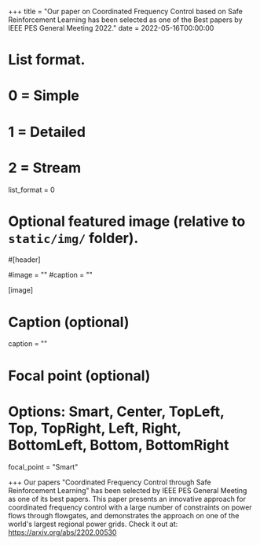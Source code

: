 +++
title = "Our paper on Coordinated Frequency Control based on Safe Reinforcement Learning has been selected as one of the Best papers by IEEE PES General Meeting 2022."
date = 2022-05-16T00:00:00

# List format.
#   0 = Simple
#   1 = Detailed
#   2 = Stream
list_format = 0

# Optional featured image (relative to `static/img/` folder).
#[header]

#image = ""
#caption = ""

[image]
  # Caption (optional)
  caption = ""
  
  # Focal point (optional)
  # Options: Smart, Center, TopLeft, Top, TopRight, Left, Right, BottomLeft, Bottom, BottomRight
  focal_point = "Smart"

+++
Our papers "Coordinated Frequency Control through Safe Reinforcement Learning" has been selected by IEEE PES General Meeting as one of its best papers. This paper presents an innovative approach for coordinated frequency control with a large number of constraints on power flows through flowgates, and demonstrates the approach on one of the world's largest regional power grids. Check it out at: https://arxiv.org/abs/2202.00530
